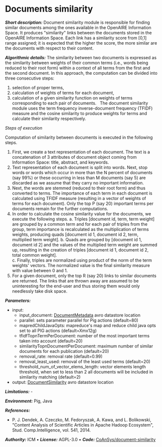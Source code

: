 # Documents similarity

***Short description:*** Document similarity module is responsible for finding similar documents among the ones available in the OpenAIRE Information Space. It produces "similarity" links between the documents stored in the OpenAIRE Information Space. Each link has a similarity score from [0,1] range assigned; it is expected that the higher the score, the more similar are the documents with respect to their content.

***Algorithmic details:***
The similarity between two documents is expressed as the similarity between weights of their common terms (i.e., words being reduced to their root form) within a context of all terms from the first and the second document. In this approach, the computation can be divided into three consecutive steps:

1. selection of proper terms,
2. calculation of weights of terms for each document,
3. calculation of a given similarity function on weights of terms corresponding to each pair of documents.
  
The document similarity module uses the term frequency inverse-document frequency (TFIDF) measure and the cosine similarity to produce weights for terms and calculate their similarity respectively.

*Steps of execution*

Computation of similarity between documents is executed in the following steps.

1. First, we create a text representation of each document. The text is a concatenation of 3 attributes of document object coming from Information Space: title, abstract, and keywords.
2. Text representation of each document is split into words. Next, stop words or words which occur in more than the N percent of documents (say 99%) or these occurring in less than M documents (say 5) are discarded as we assume that they carry no important information. 	
3. Next, the words are stemmed (reduced to their root form) and thus converted to terms. The importance of each term in each document is calculated using TFIDF measure (resulting in a vector of weights of terms for each document). Only the top P (say 20) important terms per documents remain for the further computations.	
4. In order to calculate the cosine similarity value for the documents, we execute the following steps.	
    a. Triples [document id, term, term weight] are grouped by a common term and for each pair of triples from the group, term importance is recalculated as the multiplication of terms weights, producing quads [document id 1, document id 2, term, multiplied term weight].	
    b. Quads are grouped by [document id 1, document id 2] and the values of the multiplied term weight are summed up, resulting in the creation of triples [document id 1, document id 2, total common weight]. 	
    c. Finally, triples are normalized using product of the norm of the term weights' vectors. The normalized value is the final similarity measure with value between 0 and 1.
5. For a given document, only the top R (say 20) links to similar documents are returned. The links that are thrown away are assumed to be uninteresting for the end-user and thus storing them would only needlessly take disk space.

***Parameters:***
* input: 
    * input_document: [DocumentMetadata](https://github.com/openaire/iis/blob/master/iis-schemas/src/main/avro/eu/dnetlib/iis/documentssimilarity/DocumentMetadata.avdl) avro datastore location
    * parallel: sets parameter parallel for Pig actions (default=80)
    * mapredChildJavaOpts: mapreduce's map and reduce child java opts set to all PIG actions (default=Xmx12g)
    * tfidfTopnTermPerDocument: number of the most important terms taken into account (default=20)
    * similarityTopnDocumentPerDocument: maximum number of similar documents for each publication (default=20)
    * removal_rate: removal rate (default=0.99)
    * removal_least_used: removal of the least used terms (default=20)
    * threshold_num_of_vector_elems_length: vector elements length threshold, when set to less than 2 all documents will be included in similarity matching (default=2)
* output: [DocumentSimilarity](https://github.com/openaire/iis/blob/master/iis-schemas/src/main/avro/eu/dnetlib/iis/documentssimilarity/DocumentSimilarity.avdl) avro datastore location

***Limitations:*** -

***Environment:*** 
Pig, Java

***References:***

* P. J. Dendek, A. Czeczko, M. Fedoryszak, A. Kawa, and L. Bolikowski, "Content Analysis of Scientific Articles in Apache Hadoop Ecosystem", Stud. Comp.Intelligence, vol. 541, 2014.

***Authority:*** ICM &bull; ***License:*** AGPL-3.0 &bull; ***Code:*** [CoAnSys/document-similarity](https://github.com/CeON/CoAnSys/tree/master/document-similarity)
